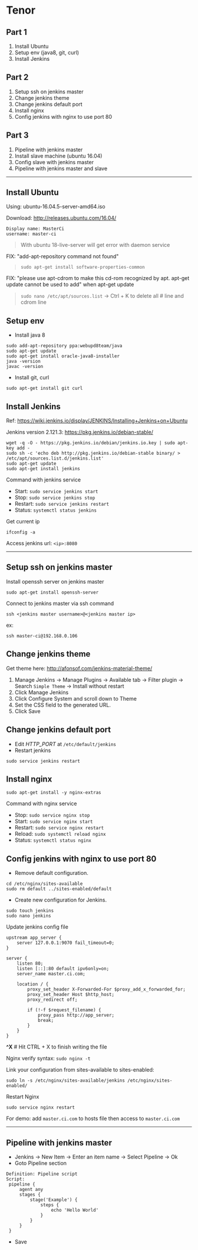 # Tenor

## Part 1
1. Install Ubuntu
2. Setup env (java8, git, curl)
3. Install Jenkins

## Part 2
1. Setup ssh on jenkins master
2. Change jenkins theme
3. Change jenkins default port
4. Install nginx
5. Config jenkins with nginx to use port 80

## Part 3
1. Pipeline with jenkins master
2. Install slave machine (ubuntu 16.04)
3. Config slave with jenkins master
4. Pipeline with jenkins master and slave

----

## Install Ubuntu

Using: ubuntu-16.04.5-server-amd64.iso

Download: http://releases.ubuntu.com/16.04/

```
Display name: MasterCi
username: master-ci
```

> With ubuntu 18-live-server will get error with daemon service

FIX: "add-apt-repository command not found"
> `sudo apt-get install software-properties-common`

FIX: "please use apt-cdrom to make this cd-rom recognized by apt. apt-get update cannot be used to add" when apt-get update
> `sudo nano /etc/apt/sources.list` -> Ctrl + K to delete all # line and cdrom line

## Setup env

- Install java 8
```
sudo add-apt-repository ppa:webupd8team/java
sudo apt-get update
sudo apt-get install oracle-java8-installer
java -version
javac -version
```

- Install git, curl
```
sudo apt-get install git curl
```

## Install Jenkins
Ref: https://wiki.jenkins.io/display/JENKINS/Installing+Jenkins+on+Ubuntu

Jenkins version 2.121.3: https://pkg.jenkins.io/debian-stable/

```
wget -q -O - https://pkg.jenkins.io/debian/jenkins.io.key | sudo apt-key add -
sudo sh -c 'echo deb http://pkg.jenkins.io/debian-stable binary/ > /etc/apt/sources.list.d/jenkins.list'
sudo apt-get update
sudo apt-get install jenkins
```

Command with jenkins service

- Start: `sudo service jenkins start`
- Stop: `sudo service jenkins stop`
- Restart: `sudo service jenkins restart`
- Status: `systemctl status jenkins`

Get current ip
```
ifconfig -a
```

Access jenkins url: `<ip>:8080`

----
## Setup ssh on jenkins master

Install openssh server on jenkins master
```
sudo apt-get install openssh-server
```

Connect to jenkins master via ssh command
```
ssh <jenkins master username>@<jenkins master ip>
```
ex:
```
ssh master-ci@192.168.0.106
```

## Change jenkins theme
Get theme here: http://afonsof.com/jenkins-material-theme/

1. Manage Jenkins -> Manage Plugins -> Available tab -> Filter plugin -> Search `Simple Theme` -> Install without restart
1. Click Manage Jenkins
2. Click Configure System and scroll down to Theme
3. Set the CSS field to the generated URL.
4. Click Save

## Change jenkins default port
- Edit *HTTP_PORT* at `/etc/default/jenkins`
- Restart jenkins
```
sudo service jenkins restart
```

## Install nginx

```
sudo apt-get install -y nginx-extras
```

Command with nginx service

- Stop: `sudo service nginx stop`
- Start: `sudo service nginx start`
- Restart: `sudo service nginx restart`
- Reload: `sudo systemctl reload nginx`
- Status: `systemctl status nginx`

## Config jenkins with nginx to use port 80

- Remove default configuration.
```
cd /etc/nginx/sites-available
sudo rm default ../sites-enabled/default
```

- Create new configuration for Jenkins.
```
sudo touch jenkins
sudo nano jenkins
```

Update jenkins config file
```
upstream app_server {
    server 127.0.0.1:9070 fail_timeout=0;
}
 
server {
    listen 80;
    listen [::]:80 default ipv6only=on;
    server_name master.ci.com;
 
    location / {
        proxy_set_header X-Forwarded-For $proxy_add_x_forwarded_for;
        proxy_set_header Host $http_host;
        proxy_redirect off;
 
        if (!-f $request_filename) {
            proxy_pass http://app_server;
            break;
        }
    }
}
```

**^X** # Hit CTRL + X to finish writing the file

Nginx verify syntax: `sudo nginx -t`

Link your configuration from sites-available to sites-enabled:

```
sudo ln -s /etc/nginx/sites-available/jenkins /etc/nginx/sites-enabled/
```

Restart Nginx
```
sudo service nginx restart
```

For demo: add `master.ci.com` to hosts file then access to `master.ci.com`

 -----
 ## Pipeline with jenkins master
 
 - Jenkins -> New Item -> Enter an item name -> Select Pipeline -> Ok
 - Goto Pipeline section
 ```
 Definition: Pipeline script
 Script: 
  pipeline {
      agent any
      stages { 
          stage('Example') {
              steps {
                  echo 'Hello World'
              }
          }
      }
  }
 ```
 - Save
 